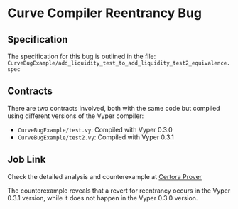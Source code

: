 # Curve Compiler Reentrancy Bug

## Specification
The specification for this bug is outlined in the file: `CurveBugExample/add_liquidity_test_to_add_liquidity_test2_equivalence.spec`

## Contracts
There are two contracts involved, both with the same code but compiled using different versions of the Vyper compiler:
- `CurveBugExample/test.vy`: Compiled with Vyper 0.3.0
- `CurveBugExample/test2.vy`: Compiled with Vyper 0.3.1

## Job Link
Check the detailed analysis and counterexample at [Certora Prover](https://prover.certora.com/output/30078/57f600951e3443ca9dd5ac4bfaf16193?anonymousKey=856c55364b6b350d2199c9cbeb0c14517dd1d72a)

The counterexample reveals that a revert for reentrancy occurs in the Vyper 0.3.1 version, while it does not happen in the Vyper 0.3.0 version.